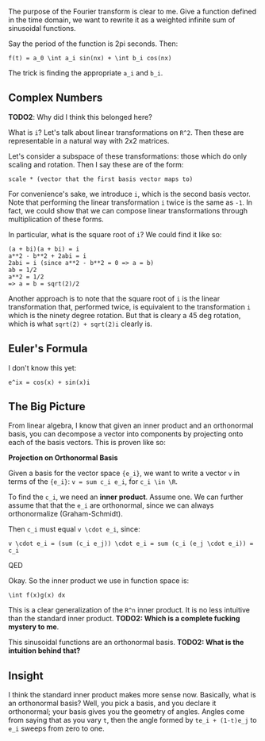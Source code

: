 The purpose of the Fourier transform is clear to me. Give a function
defined in the time domain, we want to rewrite it as a weighted
infinite sum of sinusoidal functions.

Say the period of the function is 2pi seconds. Then:

    f(t) = a_0 \int a_i sin(nx) + \int b_i cos(nx)

The trick is finding the appropriate `a_i` and `b_i`.

## Complex Numbers

**TODO2**: Why did I think this belonged here?

What is `i`? Let's talk about linear transformations on `R^2`. Then
these are representable in a natural way with 2x2 matrices.

Let's consider a subspace of these transformations: those which do
only scaling and rotation. Then I say these are of the form:

    scale * (vector that the first basis vector maps to)

For convenience's sake, we introduce `i`, which is the second basis
vector. Note that performing the linear transformation `i` twice is
the same as `-1`. In fact, we could show that we can compose linear
transformations through multiplication of these forms.

In particular, what is the square root of `i`? We could find it like
so:

    (a + bi)(a + bi) = i
    a**2 - b**2 + 2abi = i
    2abi = i (since a**2 - b**2 = 0 => a = b)
    ab = 1/2
    a**2 = 1/2
    => a = b = sqrt(2)/2

Another approach is to note that the square root of `i` is the linear
transformation that, performed twice, is equivalent to the
transformation `i` which is the ninety degree rotation. But that is
cleary a 45 deg rotation, which is what `sqrt(2) + sqrt(2)i` clearly
is.

## Euler's Formula

I don't know this yet:

    e^ix = cos(x) + sin(x)i

## The Big Picture

From linear algebra, I know that given an inner product and an
orthonormal basis, you can decompose a vector into components by
projecting onto each of the basis vectors. This is proven like so:

**Projection on Orthonormal Basis**

Given a basis for the vector space `{e_i}`, we want to write a vector
`v` in terms of the `{e_i}`: `v = sum c_i e_i`, for `c_i \in \R`.

To find the `c_i`, we need an **inner product**. Assume one. We can
further assume that that the `e_i` are orthonormal, since we can always
orthonormalize (Graham-Schmidt).

Then `c_i` must equal `v \cdot e_i`, since:

    v \cdot e_i = (sum (c_i e_j)) \cdot e_i = sum (c_i (e_j \cdot e_i)) = c_i

QED

Okay. So the inner product we use in function space is:

    \int f(x)g(x) dx

This is a clear generalization of the `R^n` inner product. It is no
less intuitive than the standard inner product. **TODO2: Which is a
complete fucking mystery to me**.

This sinusoidal functions are an orthonormal basis. **TODO2: What is
the intuition behind that?**

## Insight

I think the standard inner product makes more sense now. Basically,
what is an orthonormal basis? Well, you pick a basis, and you declare
it orthonormal; your basis gives you the geometry of angles. Angles
come from saying that as you vary `t`, then the angle formed by
`te_i + (1-t)e_j` to `e_i` sweeps from zero to one.
